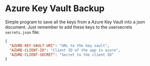 # Azure Key Vault Backup
Simple program to save all the keys from a Azure Key Vault into a json document.
Just remember to add these keys to the usersecrets `secrets.json` file:
```json
{
  "AZURE-KEY-VAULT-URI": "URL to the key vault",
  "AZURE-CLIENT-ID": "Client ID of the app in azure",
  "AZURE-CLIENT-SECRET": "Secret to the client ID"
}
```
